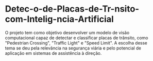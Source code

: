 # Detec-o-de-Placas-de-Tr-nsito-com-Intelig-ncia-Artificial
O projeto tem como objetivo desenvolver um modelo de visão computacional capaz de detectar e classificar placas de trânsito, como "Pedestrian Crossing", "Traffic Light" e "Speed Limit". A escolha desse tema se deu pela relevância na segurança viária e pelo potencial de aplicação em sistemas de assistência à direção. 
